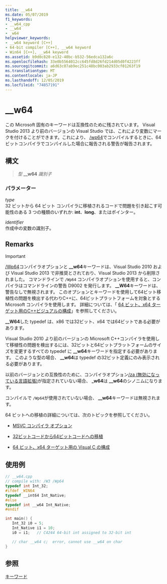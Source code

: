 ```yaml
---
title: __w64
ms.date: 05/07/2019
f1_keywords:
- __w64_cpp
- __w64
- _w64
helpviewer_keywords:
- __w64 keyword [C++]
- 64-bit compiler [C++], __w64 keyword
- Win64 [C++], __w64 keyword
ms.assetid: b9d0c820-e132-40bc-b532-56edca132a6c
ms.openlocfilehash: 33e0b5564012cc645fd8d26fd214d05d0f4223ff
ms.sourcegitcommit: a6d63c07ab9ec251c48bc003ab2933cf01263f19
ms.translationtype: MT
ms.contentlocale: ja-JP
ms.lasthandoff: 12/05/2019
ms.locfileid: "74857191"
---
```

# <a name="__w64"></a>__w64

この Microsoft 固有のキーワードは互換性のために残されています。 Visual Studio 2013 より前のバージョンの Visual Studio では、これにより変数にマークを付けることができます。これにより、 [/wp64](../build/reference/wp64-detect-64-bit-portability-issues.md)でコンパイルするときに、64ビットコンパイラでコンパイルした場合に報告される警告が報告されます。

## <a name="syntax"></a>構文

> *型* **__w64** *識別子*

### <a name="parameters"></a>パラメーター

*type*<br/>
32 ビットから 64 ビット コンパイラに移植されるコードで問題を引き起こす可能性のある 3 つの種類のいずれか: **int**、**long**、またはポインター。

*identifier*<br/>
作成中の変数の識別子。

## <a name="remarks"></a>Remarks

> [!IMPORTANT]
>  [/Wp64](../build/reference/wp64-detect-64-bit-portability-issues.md)コンパイラオプションと **__w64**キーワードは、Visual Studio 2010 および Visual Studio 2013 で非推奨とされており、Visual Studio 2013 から削除されました。 コマンドラインで `/Wp64` コンパイラオプションを使用すると、コンパイラはコマンドラインの警告 D9002 を発行します。 **__W64**キーワードは、警告なしで無視されます。 このオプションとキーワードを使用して64ビット移植性の問題を検出する代わりC++に、64ビットプラットフォームを対象とする Microsoft コンパイラを使用します。 詳細については、「 [64 ビット、x64 ターゲット用のC++ビジュアルの構成](../build/configuring-programs-for-64-bit-visual-cpp.md)」を参照してください。

**__W64**した typedef は、x86 では32ビット、x64 では64ビットである必要があります。

Visual Studio 2010 より前のバージョンの Microsoft C++コンパイラを使用して移植性の問題を検出するには、32ビットと64ビットプラットフォームのサイズを変更するすべての typedef に **__w64**キーワードを指定する必要があります。 このような型の場合、 **__w64**は typedef の32ビット定義にのみ表示される必要があります。

以前のバージョンとの互換性のために、コンパイラオプション[/za \(無効になっている言語拡張)](../build/reference/za-ze-disable-language-extensions.md)が指定されていない場合、 **_w64**は **__w64**のシノニムになります。

コンパイルで `/Wp64`が使用されていない場合、 **__w64**キーワードは無視されます。

64 ビットへの移植の詳細については、次のトピックを参照してください。

- [MSVC コンパイラ オプション](../build/reference/compiler-options.md)

- [32ビットコードから64ビットコードへの移植](../build/common-visual-cpp-64-bit-migration-issues.md)

- [64 ビット、x64 ターゲット用の Visual C の構成](../build/configuring-programs-for-64-bit-visual-cpp.md)

## <a name="example"></a>使用例

```cpp
// __w64.cpp
// compile with: /W3 /Wp64
typedef int Int_32;
#ifdef _WIN64
typedef __int64 Int_Native;
#else
typedef int __w64 Int_Native;
#endif

int main() {
   Int_32 i0 = 5;
   Int_Native i1 = 10;
   i0 = i1;   // C4244 64-bit int assigned to 32-bit int

   // char __w64 c;  error, cannot use __w64 on char
}
```

## <a name="see-also"></a>参照

[キーワード](../cpp/keywords-cpp.md)